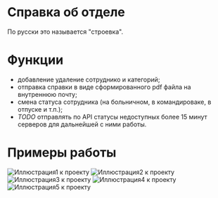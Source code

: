 # Справка об отделе
По русски это называется "строевка".

# Функции
- добавление удаление сотруднико и категорий;
- отправка справки в виде сформированного pdf файла на внутреннюю почту;
- смена статуса сотрудника (на больничном, в командироваке, в отпуске и т.п.);
- *TODO* отправлять по API статусы недоступных более 15 минут серверов для дальнейшей с ними работы.

# Примеры работы
![Иллюстрация1 к проекту](https://github.com/Sv9t/Django_list_of_users/tree/main/image_preview/home.png)
![Иллюстрация2 к проекту](https://github.com/Sv9t/Django_list_of_users/tree/main/image_preview/edit_user.png)
![Иллюстрация3 к проекту](https://github.com/Sv9t/Django_list_of_users/tree/main/image_preview/tab.png)
![Иллюстрация4 к проекту](https://github.com/Sv9t/Django_list_of_users/tree/main/image_preview/list_users.png)
![Иллюстрация5 к проекту](https://github.com/Sv9t/Django_list_of_users/tree/main/image_preview/gen_pdf.png)